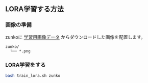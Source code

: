 ## LORA学習する方法

### 画像の準備

zunkoに [学習用画像データ](https://drive.google.com/drive/folders/1oyR1-1H64l7Veyb5ybYUB0K9FTz7j5NN) からダウンロードした画像を配置します。

```
zunko/
  └── *.png
```

### LORA学習をする

```bash
bash train_lora.sh zunko
```
